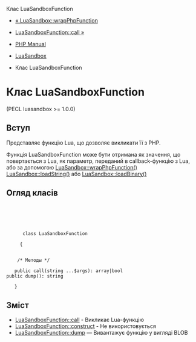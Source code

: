 Клас LuaSandboxFunction

-   [« LuaSandbox::wrapPhpFunction](luasandbox.wrapphpfunction.md)
    
-   [LuaSandboxFunction::call »](luasandboxfunction.call.md)
    
-   [PHP Manual](index.md)
    
-   [LuaSandbox](book.luasandbox.md)
    
-   Клас LuaSandboxFunction
    

# Клас LuaSandboxFunction

(PECL luasandbox >= 1.0.0)

## Вступ

Представляє функцію Lua, що дозволяє викликати її з PHP.

Функція LuaSandboxFunction може бути отримана як значення, що повертається з Lua, як параметр, переданий в callback-функцію з Lua, або за допомогою [LuaSandbox::wrapPhpFunction()](luasandbox.wrapphpfunction.md) [LuaSandbox::loadString()](luasandbox.loadstring.md) або [LuaSandbox::loadBinary()](luasandbox.loadbinary.md)

## Огляд класів

```classsynopsis



    
     
      class LuaSandboxFunction
     
     {


    /* Методы */
    
   public call(string ...$args): array|bool
public dump(): string

   }
```

## Зміст

-   [LuaSandboxFunction::call](luasandboxfunction.call.md) - Викликає Lua-функцію
-   [LuaSandboxFunction::construct](luasandboxfunction.construct.md) - Не використовується
-   [LuaSandboxFunction::dump](luasandboxfunction.dump.md) — Вивантажує функцію у вигляді BLOB